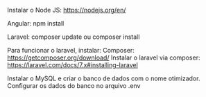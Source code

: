 
Instalar o Node JS: https://nodejs.org/en/

Angular: npm install

Laravel: composer update ou composer install

Para funcionar o laravel, instalar:
Composer: https://getcomposer.org/download/
Instalar o laravel via composer: https://laravel.com/docs/7.x#installing-laravel

Instalar o MySQL e criar o banco de dados com o nome otimizador.
Configurar os dados do banco no arquivo .env
